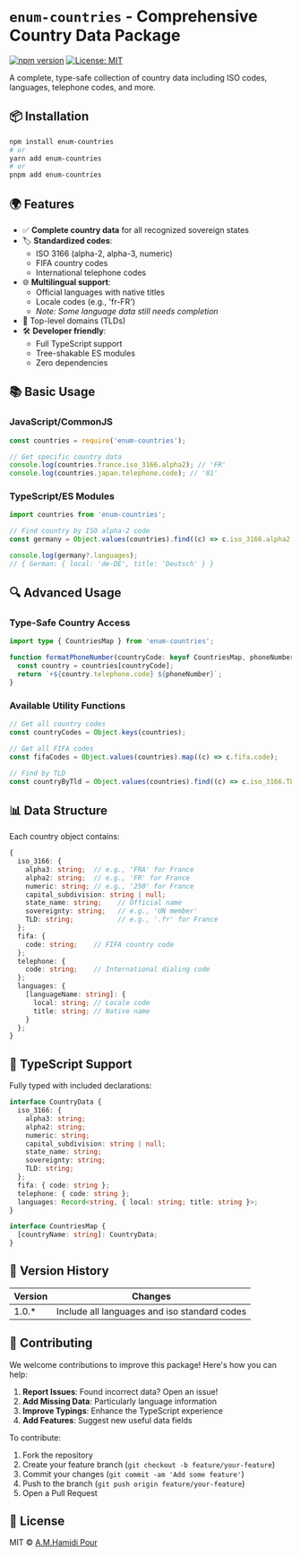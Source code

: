 # `enum-countries` - Comprehensive Country Data Package

[![npm version](https://img.shields.io/npm/v/enum-countries.svg)](https://www.npmjs.com/package/enum-countries)
[![License: MIT](https://img.shields.io/badge/License-MIT-yellow.svg)](https://opensource.org/licenses/MIT)

A complete, type-safe collection of country data including ISO codes, languages, telephone codes, and more.

## 📦 Installation

```bash
npm install enum-countries
# or
yarn add enum-countries
# or
pnpm add enum-countries
```

## 🌍 Features

- ✅ **Complete country data** for all recognized sovereign states
- 🏷 **Standardized codes**:
  - ISO 3166 (alpha-2, alpha-3, numeric)
  - FIFA country codes
  - International telephone codes
- 🌐 **Multilingual support**:
  - Official languages with native titles
  - Locale codes (e.g., 'fr-FR')
  - _Note: Some language data still needs completion_
- 🔗 Top-level domains (TLDs)
- 🛠 **Developer friendly**:
  - Full TypeScript support
  - Tree-shakable ES modules
  - Zero dependencies

## 📚 Basic Usage

### JavaScript/CommonJS

```javascript
const countries = require('enum-countries');

// Get specific country data
console.log(countries.france.iso_3166.alpha2); // 'FR'
console.log(countries.japan.telephone.code); // '81'
```

### TypeScript/ES Modules

```typescript
import countries from 'enum-countries';

// Find country by ISO alpha-2 code
const germany = Object.values(countries).find((c) => c.iso_3166.alpha2 === 'DE');

console.log(germany?.languages);
// { German: { local: 'de-DE', title: 'Deutsch' } }
```

## 🔍 Advanced Usage

### Type-Safe Country Access

```typescript
import type { CountriesMap } from 'enum-countries';

function formatPhoneNumber(countryCode: keyof CountriesMap, phoneNumber: string): string {
  const country = countries[countryCode];
  return `+${country.telephone.code} ${phoneNumber}`;
}
```

### Available Utility Functions

```typescript
// Get all country codes
const countryCodes = Object.keys(countries);

// Get all FIFA codes
const fifaCodes = Object.values(countries).map((c) => c.fifa.code);

// Find by TLD
const countryByTld = Object.values(countries).find((c) => c.iso_3166.TLD === '.it');
```

## 📊 Data Structure

Each country object contains:

```typescript
{
  iso_3166: {
    alpha3: string;  // e.g., 'FRA' for France
    alpha2: string;  // e.g., 'FR' for France
    numeric: string; // e.g., '250' for France
    capital_subdivision: string | null;
    state_name: string;    // Official name
    sovereignty: string;   // e.g., 'UN member'
    TLD: string;           // e.g., '.fr' for France
  };
  fifa: {
    code: string;    // FIFA country code
  };
  telephone: {
    code: string;    // International dialing code
  };
  languages: {
    [languageName: string]: {
      local: string; // Locale code
      title: string; // Native name
    }
  };
}
```

## 🤖 TypeScript Support

Fully typed with included declarations:

```typescript
interface CountryData {
  iso_3166: {
    alpha3: string;
    alpha2: string;
    numeric: string;
    capital_subdivision: string | null;
    state_name: string;
    sovereignty: string;
    TLD: string;
  };
  fifa: { code: string };
  telephone: { code: string };
  languages: Record<string, { local: string; title: string }>;
}

interface CountriesMap {
  [countryName: string]: CountryData;
}
```

## 🚀 Version History

| Version | Changes                                           |
| ------- | ------------------------------------------------- |
| 1.0.*   | Include all languages and iso standard codes      |

## 🤝 Contributing

We welcome contributions to improve this package! Here's how you can help:

1. **Report Issues**: Found incorrect data? Open an issue!
2. **Add Missing Data**: Particularly language information
3. **Improve Typings**: Enhance the TypeScript experience
4. **Add Features**: Suggest new useful data fields

To contribute:

1. Fork the repository
2. Create your feature branch (`git checkout -b feature/your-feature`)
3. Commit your changes (`git commit -am 'Add some feature'`)
4. Push to the branch (`git push origin feature/your-feature`)
5. Open a Pull Request

## 📜 License

MIT © [A.M.Hamidi Pour](https://am-hp.ir)

